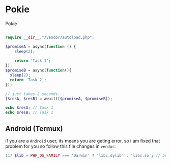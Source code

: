 # Pokie
Pokie 
```php

require __dir__."/vendor/autoload.php";

$promiseA = async(function () {
    sleep(2);
    
    return 'Task 1';
});
$promiseB = async(function(){
  sleep(2);
  return 'Task 2';
});

// just takes 2 seconds...
[$resA, $resB] = await([$promiseA, $promiseB]);

echo $resA; // Task 1
echo $resB; // Task 2

```

## Android (Termux)
if you are a `Android` user, its means you are geting error, so i am fixed that problem for you so follow this file changes in `vendor`:
```php
117 $lib = PHP_OS_FAMILY === 'Darwin' ? 'libc.dylib' : 'libc.so'; // befour libc.so.6
```
